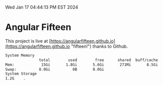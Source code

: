Wed Jan 17 04:44:13 PM EST 2024

# Angular Fifteen


This project is live at [https://angularfifteen.github.io](https://angularfifteen.github.io "fifteen!") thanks to Github.

```bash
System Memory
               total        used        free      shared  buff/cache   available
Mem:            15Gi       1.8Gi       5.6Gi       271Mi       8.5Gi        13Gi
Swap:          8.0Gi          0B       8.0Gi
System Storage
1.2G	.
